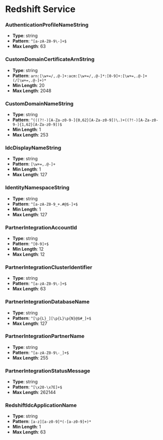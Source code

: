 # Redshift Service

### AuthenticationProfileNameString
- **Type**: string
- **Pattern**: `^[a-zA-Z0-9\-]+$`
- **Max Length**: 63

### CustomDomainCertificateArnString
- **Type**: string
- **Pattern**: `arn:[\w+=/,.@-]+:acm:[\w+=/,.@-]*:[0-9]+:[\w+=,.@-]+(/[\w+=,.@-]+)*`
- **Min Length**: 20
- **Max Length**: 2048

### CustomDomainNameString
- **Type**: string
- **Pattern**: `^(((?!-)[A-Za-z0-9-]{0,62}[A-Za-z0-9])\.)+((?!-)[A-Za-z0-9-]{1,62}[A-Za-z0-9])$`
- **Min Length**: 1
- **Max Length**: 253

### IdcDisplayNameString
- **Type**: string
- **Pattern**: `[\w+=,.@-]+`
- **Min Length**: 1
- **Max Length**: 127

### IdentityNamespaceString
- **Type**: string
- **Pattern**: `^[a-zA-Z0-9_+.#@$-]+$`
- **Min Length**: 1
- **Max Length**: 127

### PartnerIntegrationAccountId
- **Type**: string
- **Pattern**: `^[0-9]+$`
- **Min Length**: 12
- **Max Length**: 12

### PartnerIntegrationClusterIdentifier
- **Type**: string
- **Pattern**: `^[a-zA-Z0-9\-]+$`
- **Max Length**: 63

### PartnerIntegrationDatabaseName
- **Type**: string
- **Pattern**: `^[\p{L}_][\p{L}\p{N}@$#_]+$`
- **Max Length**: 127

### PartnerIntegrationPartnerName
- **Type**: string
- **Pattern**: `^[a-zA-Z0-9\-_]+$`
- **Max Length**: 255

### PartnerIntegrationStatusMessage
- **Type**: string
- **Pattern**: `^[\x20-\x7E]+$`
- **Max Length**: 262144

### RedshiftIdcApplicationName
- **Type**: string
- **Pattern**: `[a-z][a-z0-9]*(-[a-z0-9]+)*`
- **Min Length**: 1
- **Max Length**: 63

